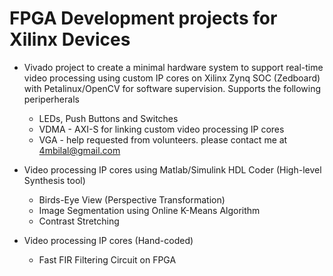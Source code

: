 # FPGA Development projects for Xilinx Devices  
  
* Vivado project to create a minimal hardware system to support real-time video processing using custom IP cores on Xilinx Zynq SOC (Zedboard) with Petalinux/OpenCV for software supervision. Supports the following periperherals  
  * LEDs, Push Buttons and Switches  
  * VDMA - AXI-S for linking custom video processing IP cores
  * VGA - help requested from volunteers. please contact me at 4mbilal@gmail.com

* Video processing IP cores using Matlab/Simulink HDL Coder (High-level Synthesis tool)
  * Birds-Eye View (Perspective Transformation) 
  * Image Segmentation using Online K-Means Algorithm
  * Contrast Stretching
* Video processing IP cores (Hand-coded)
  * Fast FIR Filtering Circuit on FPGA

